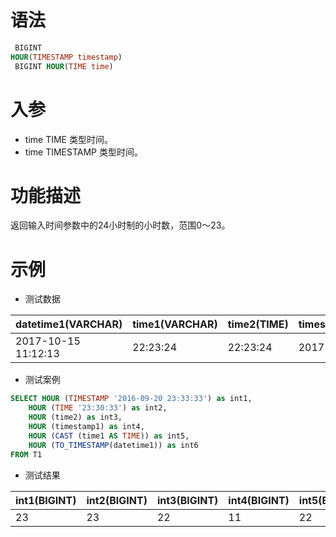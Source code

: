 # 语法

```sql
 BIGINT
HOUR(TIMESTAMP timestamp)
 BIGINT HOUR(TIME time)
```

# 入参

- time TIME 类型时间。
- time TIMESTAMP 类型时间。

# 功能描述

返回输入时间参数中的24小时制的小时数，范围0～23。

# 示例

- 测试数据

| datetime1(VARCHAR) | time1(VARCHAR) | time2(TIME) | timestamp1(TIMESTAMP) |
| --- | --- | --- | --- |
| 2017-10-15 11:12:13 | 22:23:24 | 22:23:24 | 2017-10-15 11:12:13 |

- 测试案例

```sql
SELECT HOUR (TIMESTAMP '2016-09-20 23:33:33') as int1,
    HOUR (TIME '23:30:33') as int2,
    HOUR (time2) as int3,
    HOUR (timestamp1) as int4,
    HOUR (CAST (time1 AS TIME)) as int5,
    HOUR (TO_TIMESTAMP(datetime1)) as int6
FROM T1
```

- 测试结果

| int1(BIGINT) | int2(BIGINT) | int3(BIGINT) | int4(BIGINT) | int5(BIGINT) | int6(BIGINT) |
| --- | --- | --- | --- | --- | --- |
| 23 | 23 | 22 | 11 | 22 | 11 |

